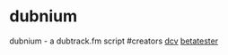 # dubnium
dubnium - a dubtrack.fm script
#creators
[dcv](https://github.com/dcvslab)
[betatester](https://github.com/MatheusAvellar/)

